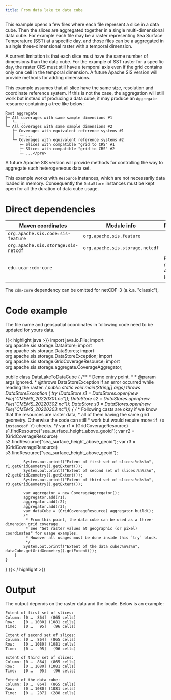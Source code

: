 ```yaml
---
title: From data lake to data cube
---
```


This example opens a few files where each file represent a slice in a data cube.
Then the slices are aggregated together in a single multi-dimensional data cube.
For example each file may be a raster representing Sea Surface Temperature (SST) at a specific day,
and those files can be a aggregated in a single three-dimensional raster with a temporal dimension.

A current limitation is that each slice must have the same number of dimensions than the data cube.
For the example of SST raster for a specific day, the raster CRS must still have a temporal axis
even if the grid contains only one cell in the temporal dimension.
A future Apache SIS version will provide methods for adding dimensions.

This example assumes that all slice have the same size, resolution and coordinate reference system.
If this is not the case, the aggregation will still work but instead of producing a data cube,
it may produce an `Aggregate` resource containing a tree like below:

```
Root aggregate
├─ All coverages with same sample dimensions #1
│  └─ ...
└─ All coverages with same sample dimensions #2
   ├─ Coverages with equivalent reference systems #1
   │  └─ ...
   └─ Coverages with equivalent reference systems #2
      ├─ Slices with compatible "grid to CRS" #1
      ├─ Slices with compatible "grid to CRS" #2
      └─ ...</pre>
```

A future Apache SIS version will provide methods for controlling the way to aggregate
such heterogeneous data set.

This example works with `Resource` instances, which are not necessarily data loaded in memory.
Consequently the `DataStore` instances must be kept open for all the duration of data cube usage.


# Direct dependencies

Maven coordinates                   | Module info                     | Remarks
----------------------------------- | ------------------------------- | --------------------
`org.apache.sis.code:sis-feature`   | `org.apache.sis.feature`        |
`org.apache.sis.storage:sis-netcdf` | `org.apache.sis.storage.netcdf` |
`edu.ucar:cdm-core`                 |                                 | For netCDF-4 or HDF5

The `cdm-core` dependency can be omitted for netCDF-3 (a.k.a. "classic"),


# Code example

The file name and geospatial coordinates in following code need to be updated for yours data.

{{< highlight java >}}
import java.io.File;
import org.apache.sis.storage.DataStore;
import org.apache.sis.storage.DataStores;
import org.apache.sis.storage.DataStoreException;
import org.apache.sis.storage.GridCoverageResource;
import org.apache.sis.storage.aggregate.CoverageAggregator;

public class DataLakeToDataCube {
    /**
     * Demo entry point.
     *
     * @param  args  ignored.
     * @throws DataStoreException if an error occurred while reading the raster.
     */
    public static void main(String[] args) throws DataStoreException {
        try (DataStore s1 = DataStores.open(new File("CMEMS_20220301.nc"));
             DataStore s2 = DataStores.open(new File("CMEMS_20220302.nc"));
             DataStore s3 = DataStores.open(new File("CMEMS_20220303.nc")))
        {
            /*
             * Following casts are okay if we know that the resources are raster data,
             * all of them having the same grid geometry. Otherwise the code can still
             * work but would require more `if (x instanceof Y)` checks.
             */
            var r1 = (GridCoverageResource) s1.findResource("sea_surface_height_above_geoid");
            var r2 = (GridCoverageResource) s2.findResource("sea_surface_height_above_geoid");
            var r3 = (GridCoverageResource) s3.findResource("sea_surface_height_above_geoid");

            System.out.printf("Extent of first set of slices:%n%s%n",  r1.getGridGeometry().getExtent());
            System.out.printf("Extent of second set of slices:%n%s%n", r2.getGridGeometry().getExtent());
            System.out.printf("Extent of third set of slices:%n%s%n",  r3.getGridGeometry().getExtent());

            var aggregator = new CoverageAggregator();
            aggregator.add(r1);
            aggregator.add(r2);
            aggregator.add(r3);
            var dataCube = (GridCoverageResource) aggregator.build();
            /*
             * From this point, the data cube can be used as a three-dimension grid coverage.
             * See "Get raster values at geographic (or pixel) coordinates" for usage examples.
             * However all usages must be done inside this `try` block.
             */
            System.out.printf("Extent of the data cube:%n%s%n", dataCube.getGridGeometry().getExtent());
        }
    }
}
{{< / highlight >}}


# Output

The output depends on the raster data and the locale.
Below is an example:

```
Extent of first set of slices:
Column: [0 …  864]  (865 cells)
Row:    [0 … 1080] (1081 cells)
Time:   [0 …   95]   (96 cells)

Extent of second set of slices:
Column: [0 …  864]  (865 cells)
Row:    [0 … 1080] (1081 cells)
Time:   [0 …   95]   (96 cells)

Extent of third set of slices:
Column: [0 …  864]  (865 cells)
Row:    [0 … 1080] (1081 cells)
Time:   [0 …   95]   (96 cells)

Extent of the data cube:
Column: [0 …  864]  (865 cells)
Row:    [0 … 1080] (1081 cells)
Time:   [0 …  287]  (288 cells)
```
